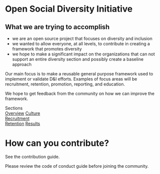 # Open Social Diversity Initiative

## What we are trying to accomplish
- we are an open source project that focuses on diversity and inclusion
- we wanted to allow everyone, at all levels, to contribute in creating a framework that promotes diversity
- we hope to make a significant impact on the organizations that can not support an entire diversity section and possibly create a baseline approach


Our main focus is to make a reusable general purpose framework used to implement or validate D&I efforts. Examples of focus areas will be recruitment, retention, promotion, reporting, and education.

We hope to get feedback from the community on how we can improve the framework.

Sections                                                                                
[Overview](https://github.com/killumslow/Open-Social-Diversity-Initiative/blob/release/content/diversity_and_includsion.md) 
[Culture](https://github.com/killumslow/Open-Social-Diversity-Initiative/blob/release/content/culture.md)              
[Recruitment](https://github.com/killumslow/Open-Social-Diversity-Initiative/blob/release/content/recruitment.md)      
[Retention](https://github.com/killumslow/Open-Social-Diversity-Initiative/blob/release/content/retention.md)
[Results](https://github.com/killumslow/Open-Social-Diversity-Initiative/blob/release/content/results.md)

# How can you contribute?
See the contribution guide.

Please review the code of conduct guide before joining the community.
